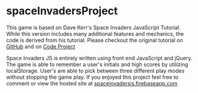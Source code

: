 # spaceInvadersProject
This game is based on Dave Kerr's Space Invaders JavaScript Tutorial. While this version includes many additional features and mechanics, the code is derived from his tutorial. Please checkout the original tutorial on <a href="https://github.com/dwmkerr/spaceinvaders">GitHub</a> and on <a href="http://www.codeproject.com/Articles/681130/Learn-JavaScript-Part-Space-Invaders">Code Project</a>
<br><p>Space Invaders JS is entirely written using front end JavaScript and jQuery. The game is able to remember a user's initials and high scores by utilizing localStorage. User's are able to pick between three different play modes without stopping the game play. If you enjoyed this project feel free to comment or view the hosted site at <a href="https://spaceinvadersjs.firebaseapp.com/">spaceinvadersjs.firebaseapp.com</a>

